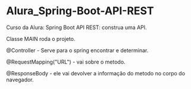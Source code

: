# Alura_Spring-Boot-API-REST
Curso da Alura: Spring Boot API REST: construa uma API.

Classe MAIN roda o projeto.

@Controller - Serve para o spring encontrar e determinar.

@RequestMapping("URL") -  vai sobre o metodo.

@ResponseBody - ele vai devolver a informação do metodo no corpo do navegador.


